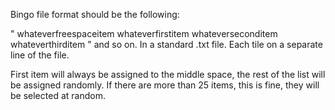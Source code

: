 Bingo file format should be the following:

"
whateverfreespaceitem
whateverfirstitem
whateverseconditem
whateverthirditem
"
and so on. In a standard .txt file.
Each tile on a separate line of the file.

First item will always be assigned to the middle space, the rest of the list will be assigned randomly.
If there are more than 25 items, this is fine, they will be selected at random.
